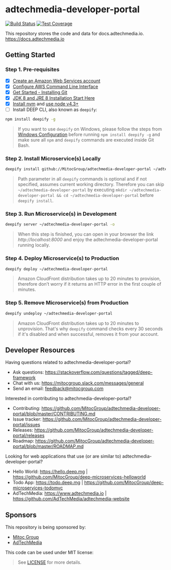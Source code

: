 adtechmedia-developer-portal
============================

[![Build Status](https://travis-ci.org/AdTechMedia/adtechmedia-developer-portal.svg?branch=master)](https://travis-ci.org/AdTechMedia/adtechmedia-developer-portal)
[![Test Coverage](https://codeclimate.com/repos/58529539b8edab1e91001d03/badges/69101fab8118a5777150/coverage.svg)](https://codeclimate.com/repos/58529539b8edab1e91001d03/coverage)

This repository stores the code and data for docs.adtechmedia.io. https://docs.adtechmedia.io


## Getting Started

### Step 1. Pre-requisites

- [x] [Create an Amazon Web Services account](https://www.youtube.com/watch?v=WviHsoz8yHk)
- [x] [Configure AWS Command Line Interface](https://docs.aws.amazon.com/cli/latest/userguide/cli-chap-getting-started.html)
- [x] [Get Started - Installing Git](https://git-scm.com/book/en/v2/Getting-Started-Installing-Git)
- [x] [JDK 8 and JRE 8 Installation Start Here](https://docs.oracle.com/javase/8/docs/technotes/guides/install/install_overview.html)
- [x] [Install nvm](https://github.com/creationix/nvm#install-script) and [use node v4.3+](https://github.com/creationix/nvm#usage)
- [ ] Install DEEP CLI, also known as `deepify`:

```bash
npm install deepify -g
```

> If you want to use `deepify` on Windows, please follow the steps from
[Windows Configuration](https://github.com/MitocGroup/deep-framework/blob/master/docs/windows.md)
before running `npm install deepify -g` and make sure all `npm` and `deepify` commands are executed
inside Git Bash.

### Step 2. Install Microservice(s) Locally

```bash
deepify install github://MitocGroup/adtechmedia-developer-portal ~/adtechmedia-developer-portal
```

> Path parameter in all `deepify` commands is optional and if not specified, assumes current
working directory. Therefore you can skip `~/adtechmedia-developer-portal` by executing
`mkdir ~/adtechmedia-developer-portal && cd ~/adtechmedia-developer-portal` before `deepify install`.

### Step 3. Run Microservice(s) in Development

```bash
deepify server ~/adtechmedia-developer-portal -o
```

> When this step is finished, you can open in your browser the link *http://localhost:8000*
and enjoy the adtechmedia-developer-portal running locally.

### Step 4. Deploy Microservice(s) to Production

```bash
deepify deploy ~/adtechmedia-developer-portal
```

> Amazon CloudFront distribution takes up to 20 minutes to provision, therefore don’t worry
if it returns an HTTP error in the first couple of minutes.

### Step 5. Remove Microservice(s) from Production

```bash
deepify undeploy ~/adtechmedia-developer-portal
```

> Amazon CloudFront distribution takes up to 20 minutes to unprovision. That's why `deepify`
command checks every 30 seconds if it's disabled and when successful, removes it from your account.


## Developer Resources

Having questions related to adtechmedia-developer-portal?

- Ask questions: https://stackoverflow.com/questions/tagged/deep-framework
- Chat with us: https://mitocgroup.slack.com/messages/general
- Send an email: feedback@mitocgroup.com

Interested in contributing to adtechmedia-developer-portal?

- Contributing: https://github.com/MitocGroup/adtechmedia-developer-portal/blob/master/CONTRIBUTING.md
- Issue tracker: https://github.com/MitocGroup/adtechmedia-developer-portal/issues
- Releases: https://github.com/MitocGroup/adtechmedia-developer-portal/releases
- Roadmap: https://github.com/MitocGroup/adtechmedia-developer-portal/blob/master/ROADMAP.md

Looking for web applications that use (or are similar to) adtechmedia-developer-portal?

- Hello World: https://hello.deep.mg | https://github.com/MitocGroup/deep-microservices-helloworld
- Todo App: https://todo.deep.mg | https://github.com/MitocGroup/deep-microservices-todomvc
- AdTechMedia: https://www.adtechmedia.io | https://github.com/AdTechMedia/adtechmedia-website


## Sponsors

This repository is being sponsored by:
- [Mitoc Group](https://www.mitocgroup.com)
- [AdTechMedia](https://www.adtechmedia.io)

This code can be used under MIT license:
> See [LICENSE](https://github.com/MitocGroup/adtechmedia-developer-portal/blob/master/LICENSE) for more details.
